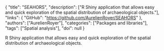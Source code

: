 {
  "title": "SEAHORS",
  "description": ["R Shiny application that allows easy and quick exploration of the spatial distribution of archaeological objects."],
  "links": {
    "GitHub": "https://github.com/AurelienRoyer/SEAHORS"
  },
  "authors": ["AurelienRoyer"],
  "categories": ["Packages and libraries"],
  "tags": ["Spatial analysis"],
  "doi": null
}

<!-- Generated by csv2md.R – do not edit by hand -->

R Shiny application that allows easy and quick exploration of the spatial distribution of archaeological objects.